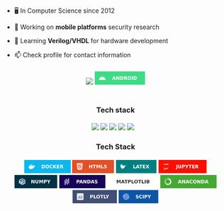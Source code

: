 - :desktop_computer: In Computer Science since 2012

- 🔭 Working on **mobile platforms** security research
- 🌱 Learning **Verilog/VHDL** for hardware development
- 📫 Check profile for contact information

<h3 align="center">
  <img src="https://img.shields.io/badge/Apple-%23000000.svg?style=for-the-badge&logo=apple&logoColor=white" height="30">
  <img src="https://raw.githubusercontent.com/boramorka/usercontent/a35e7cda4fdf6752e10506954a3a79a15bd7beab/boramorka/android.svg" height="30">
  <br/><br/>
</h3>

<h3 align="center">
  Tech stack
  <br/><br/>
    <img src="https://img.shields.io/badge/python-3670A0?style=for-the-badge&logo=python&logoColor=ffdd54" height="30">
    <img src="https://img.shields.io/badge/c++-%2300599C.svg?style=for-the-badge&logo=c%2B%2B&logoColor=white" height="30">
    <img src="https://img.shields.io/badge/c-%2300599C.svg?style=for-the-badge&logo=c&logoColor=white" height="30">
    <img src="https://img.shields.io/badge/go-%2300ADD8.svg?style=for-the-badge&logo=go&logoColor=white" height="30">
    <img src="https://img.shields.io/badge/lua-%232C2D72.svg?style=for-the-badge&logo=lua&logoColor=white" height="30">
    <img src="" height="30">
    <img src="" height="30">
    <img src="" height="30">
</h3>

<h3 align="center">
  Tech Stack
  <br/><br/>
  <img src="https://raw.githubusercontent.com/boramorka/usercontent/4747733b63d843a80f861cc51bf58fcf8586dd82/shields.io/docker.svg" height="30">
  <img src="https://raw.githubusercontent.com/boramorka/usercontent/a35e7cda4fdf6752e10506954a3a79a15bd7beab/boramorka/html.svg" height="30">
  <img src="https://raw.githubusercontent.com/boramorka/usercontent/a35e7cda4fdf6752e10506954a3a79a15bd7beab/boramorka/latex.svg" height="30">
  <img src="https://raw.githubusercontent.com/boramorka/usercontent/a35e7cda4fdf6752e10506954a3a79a15bd7beab/boramorka/jupyter.svg" height="30">
  <img src="https://raw.githubusercontent.com/boramorka/usercontent/aad4d15178483720bcc0562617c86a7c84a7d257/shields.io/numpy.svg" height="30">
  <img src="https://raw.githubusercontent.com/boramorka/usercontent/aad4d15178483720bcc0562617c86a7c84a7d257/shields.io/pandas.svg" height="30">
  <img src="https://raw.githubusercontent.com/boramorka/usercontent/aad4d15178483720bcc0562617c86a7c84a7d257/shields.io/matplotlib.svg" height="30">
  <img src="https://raw.githubusercontent.com/boramorka/usercontent/a35e7cda4fdf6752e10506954a3a79a15bd7beab/boramorka/anaconda.svg" height="30">
  <img src="https://raw.githubusercontent.com/boramorka/usercontent/a35e7cda4fdf6752e10506954a3a79a15bd7beab/boramorka/plotly.svg" height="30">
  <img src="https://raw.githubusercontent.com/boramorka/usercontent/a35e7cda4fdf6752e10506954a3a79a15bd7beab/boramorka/scipy.svg" height="30">
  <br>
</h3>

<br>

<!--

# My projects
## 📖 What you can read
### 📗 Book: [LLMOps. Make AI Work For You.](https://boramorka.github.io/LLM-Book/)
I have authored a guide that serves as an essential resource for Data Scientists, ML Engineers, Software Developers, and other professionals who find themselves navigating the complex landscape of modern artificial intelligence technologies. This book is crafted to demystify the complexities inherent in AI applications, with a focused lens on Large Language Models (LLMs), conversational AI, and the nuanced process of integrating LLMs into development workflows, particularly emphasizing the tailored application of Machine Learning Operations (ML Ops) for these models. My goal is to equip readers with the knowledge and tools needed to harness the potential of AI technologies, guiding them through the intricacies of this rapidly evolving field with clarity and insight.

The methodologies and insights provided in this book extend beyond theoretical understanding, illustrating how LLMs can be seamlessly integrated into various business scenarios. From enhancing customer service with conversational chatbots to personalizing user experiences through recommender systems, and optimizing operational efficiencies with ML Ops, the application of LLMs across different facets of a business is both broad and impactful. This guide emphasizes the fundamental application skills required to implement LLMs in any business process, highlighting the versatility and transformative potential of these models in driving innovation, improving decision-making, and creating value. By bridging the gap between complex AI technologies and practical business applications, this book equips professionals with the knowledge to not only navigate the landscape of artificial intelligence but to also leverage it as a powerful tool for business growth and innovation.

## :iphone: :computer: What you can touch: One API and 3 ML Apps

### :diamond_shape_with_a_dot_inside: **API:** [(GITHUB LINK) Social network API with authentication and votes](https://github.com/boramorka/API_dev) :hammer_and_wrench:
- Built with **FastAPI, PostgresSQL and SQLAlchemy**
- Deployed on **Heroku** + **Docker** container for your own testing
- You can check demo in project repo

### :large_blue_diamond: **ML App:** [(GITHUB LINK) Telegram bot. Like Adobe Reader, but in your pocket.](https://github.com/boramorka/text-extraction-app) :iphone:
- [Bot telegram link](https://t.me/boramorka_text_extraction_bot) - take a photo of some document and bot will send you a text that you can copy.
- Deployed on **Heroku**
- You can check demo in project repo

### :large_blue_diamond: **ML App:** [(GITHUB LINK) Emotion detection Windows App](https://github.com/boramorka/Emotion_detection_v1) :computer:
- Requires **NVIDIA CUDA**
- You can check demo in project repo

### :large_blue_diamond: **ML App:** [(GITHUB LINK) Traffic sign prediction app deployed on Stramlit Cloud](https://github.com/boramorka/Traffic-sign-prediction-app_1) :computer:
- The model was trained on German road signs
- The application may be in sleep mode. In this case, you will see an offer to wake it up. You'll have to wait a couple of minutes.
- You can check demo in project repo

## :page_with_curl: Research projects

### :books: [Beating DeepFood paper. Computer Vision Project.](https://github.com/boramorka/beating-deepfood-paper)
### :books: [Heart Attack Risk Prediction Research.](https://github.com/boramorka/Heart-Attack-Risk-Prediction-Research-AutoML)
### :books: [Beating Boston Housing Kaggle Competition.](https://github.com/boramorka/beating-boston-housing)

<br>

## :construction_worker: Recent Work Experience

* **As a Data Analyst:**
  - Implementation of various ML methods, visualization.
  - Weekly reports for the corporate business department.
  - Work at the COVID headquarters, where Sberbank initiated the deployment of a robot designed to gather data regarding the health conditions of its employees. My role involved conducting analyses to categorize areas into "green," "yellow," and "red" zones. This was done to identify early indicators of illness, with the aim of preventing severe cases of the disease and potential fatalities.


**romanenkor/romanenkor** is a ✨ _special_ ✨ repository because its `README.md` (this file) appears on your GitHub profile.

Here are some ideas to get you started:

- 🔭 I’m currently working on ...
- 🌱 I’m currently learning ...
- 👯 I’m looking to collaborate on ...
- 🤔 I’m looking for help with ...
- 💬 Ask me about ...
- 📫 How to reach me: ...
- 😄 Pronouns: ...
- ⚡ Fun fact: ...

-->
